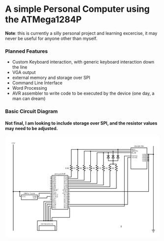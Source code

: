 # A simple Personal Computer using the ATMega1284P

**Note**: this is currently a silly personal project and learning excercise, it may never be useful for anyone other than myself.

### Planned Features
 - Custom Keyboard interaction, with generic keyboard interaction down the line
 - VGA output
 - external memory and storage over SPI
 - Command Line Interface
 - Word Processing
 - AVR assembler to write code to be executed by the device (one day, a man can dream)

### Basic Circuit Diagram
#### Not final, I am looking to include storage over SPI, and the resistor values may need to be adjusted.

![alt text](https://raw.githubusercontent.com/bwy-dev/ATMega1284P-PC/master/ATMEGA1284P-CIRCUIT.png "Circuit Diagram")